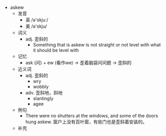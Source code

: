 - askew
  - 发音
    - 英 /ə'skjuː/
    - 美 /ə'skju/
  - 词义
    - adj. 歪斜的
      - Something that is askew is not straight or not level with what it should be level with
  - 记忆
    - ask (问) + ew (看作we) → 歪着脑袋问问题 → 歪斜的
  - 近义词
    - adj. 歪斜的
      - wry
      - wobbly
    - adv. 歪斜地，斜地
      - slantingly
      - agee
  - 例句
    - There were no shutters at the windows, and some of the doors hung askew. 窗户上没有百叶窗，有些门也是歪斜着安装的。
  - 补充